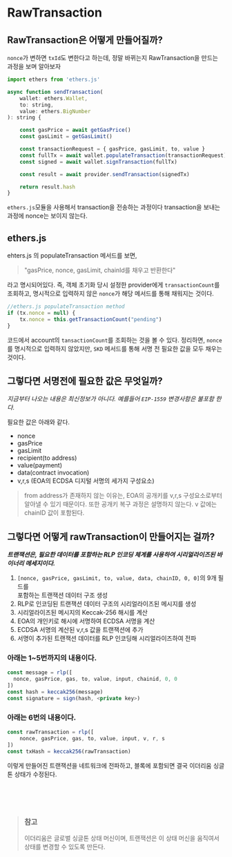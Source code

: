 # RawTransaction

## RawTransaction은 어떻게 만들어질까?

`nonce`가 변하면 `txId`도 변한다고 하는데, 정말 바뀌는지 RawTransaction을 만드는 과정을 보며 알아보자

```javascript
import ethers from 'ethers.js'

async function sendTransaction(
    wallet: ethers.Wallet,
    to: string,
    value: ethers.BigNumber
): string {

    const gasPrice = await getGasPrice()
    const gasLimit = getGasLimit()

    const transactionRequest = { gasPrice, gasLimit, to, value }
    const fullTx = await wallet.populateTransaction(transactionRequest)
    const signed = await wallet.signTransaction(fullTx)

    const result = await provider.sendTransaction(signedTx)

    return result.hash
}
```
`ethers.js`모듈을 사용해서 transaction을 전송하는 과정이다
transaction을 보내는 과정에 nonce는 보이지 않는다.

## ethers.js

ehters.js 의 populateTransaction 메서드를 보면,
> "gasPrice, nonce, gasLimit, chainId를 채우고 반환한다"   

라고 명시되어있다.
즉, 객체 초기화 당시 설정한 provider에게 `transactionCount`를 조회하고, 명시적으로
입력하지 않은 `nonce`가 해당 메서드를 통해 채워지는 것이다.

```javascript
//ethers.js populateTransaction method
if (tx.nonce = null) {
    tx.nonce = this.getTransactionCount("pending")
}
```
코드에서 account의 `tansactionCount`를 조회하는 것을 볼 수 있다.
정리하면, `nonce`를 명시적으로 입력하지 않았지만, `SKD` 메서드를 통해 서명 전 필요한 값을 모두 채우는 것이다.

## 그렇다면 서명전에 필요한 값은 무엇일까?
_지금부터 나오는 내용은 최신정보가 아니다. 예를들어 `EIP-1559` 변경사함은 불포함 한다._

필요한 값은 아래와 같다.
- nonce
- gasPrice
- gasLimit
- recipient(to address)
- value(payment)
- data(contract invocation)
- v,r,s (EOA의 ECDSA 디지털 서명의 세가지 구성요소)
> from address가 존재하지 않는 이유는, EOA의 공개키를 v,r,s 구성요소로부터 알아낼 수 있기 때문이다.
> 또한 공개키 복구 과정은 설명하지 않는다.
> v 값에는 chainID 값이 포함된다.   

## 그렇다면 어떻게 rawTransaction이 만들어지는 걸까?
_**트랜잭션은, 필요한 데이터를 포함하는 RLP 인코딩 체계를 사용하여 시리얼라이즈된 바이너리 메세지이다.**_

1. `[nonce, gasPrice, gasLimit, to, value, data, chainID, 0, 0]`의 9개 필드를   
포함하는 트랜잭션 데이터 구조 생성
2. RLP로 인코딩된 트랜잭션 데이터 구조의 시리얼라이즈된 메시지를 생성
3. 시리얼라이즈된 메시지의 Keccak-256 해시를 계산
4. EOA의 개인키로 해시에 서명하여 ECDSA 서명을 계산
5. ECDSA 서명의 계산된 v,r,s 값을 트랜잭션에 추가
6. 서명이 추가된 트랜잭션 데이터를 RLP 인코딩해 시리얼라이즈하여 전파

### 아래는 1~5번까지의 내용이다.

```javascript
const message = rlp([
  nonce, gasPrice, gas, to, value, input, chainid, 0, 0
])
const hash = keccak256(message)
const signature = sign(hash, <private key>)
```
### 아래는 6번의 내용이다.

```javascript
const rawTransaction = rlp([
    nonce, gasPrice, gas, to, value, input, v, r, s
])
const txHash = keccak256(rawTransaction)
```

이렇게 만들어진 트랜잭션을 네트워크에 전파하고, 블록에 포함되면 결국 이더리움 싱글톤 상태가 수정된다.

<br>
<br>
<br>


> ### 참고   
> 이더리움은 글로벌 싱글톤 상태 머신이며, 트랜잭션은 이 상태 머신을 움직여서 상태를 변경할 수 있도록 만든다.